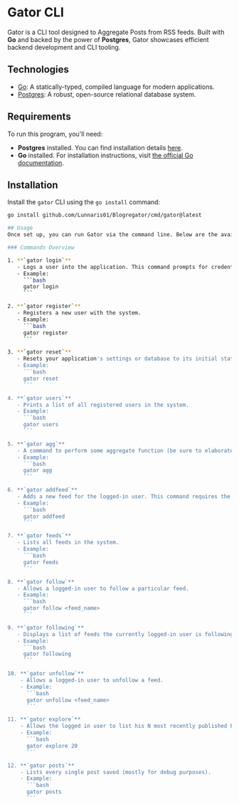 # Gator CLI

Gator is a CLI tool designed to Aggregate Posts from RSS feeds. Built with **Go** and backed by the power of **Postgres**, Gator showcases efficient backend development and CLI tooling.

## Technologies
- [Go](https://go.dev): A statically-typed, compiled language for modern applications.
- [Postgres](https://www.postgresql.org): A robust, open-source relational database system.

## Requirements
To run this program, you'll need:
- **Postgres** installed. You can find installation details [here](https://www.postgresql.org/download/).
- **Go** installed. For installation instructions, visit [the official Go documentation](https://go.dev/doc/install).

## Installation
Install the `gator` CLI using the `go install` command:

```bash
go install github.com/Lunnaris01/Blogregator/cmd/gator@latest

## Usage
Once set up, you can run Gator via the command line. Below are the available commands and their descriptions:

### Commands Overview

1. **`gator login`**
   - Logs a user into the application. This command prompts for credentials.
   - Example:  
     ```bash
     gator login
     ```

2. **`gator register`**
   - Registers a new user with the system.
   - Example:  
     ```bash
     gator register
     ```

3. **`gator reset`**
   - Resets your application's settings or database to its initial state.
   - Example:  
     ```bash
     gator reset
     ```

4. **`gator users`**
   - Prints a list of all registered users in the system.
   - Example:  
     ```bash
     gator users
     ```

5. **`gator agg`**
   - A command to perform some aggregate function (be sure to elaborate what `agg` does in your project!).
   - Example:  
     ```bash
     gator agg
     ```

6. **`gator addfeed`**
   - Adds a new feed for the logged-in user. This command requires the user to be logged in.
   - Example:  
     ```bash
     gator addfeed
     ```

7. **`gator feeds`**
   - Lists all feeds in the system.
   - Example:  
     ```bash
     gator feeds
     ```

8. **`gator follow`**
   - Allows a logged-in user to follow a particular feed.
   - Example:  
     ```bash
     gator follow <feed_name>
     ```

9. **`gator following`**
   - Displays a list of feeds the currently logged-in user is following.
   - Example:  
     ```bash
     gator following
     ```

10. **`gator unfollow`**
    - Allows a logged-in user to unfollow a feed.
    - Example:  
      ```bash
      gator unfollow <feed_name>
      ```

11. **`gator explore`**
    - Allows the logged in user to list his N most recently published Posts from the followed Feeds.
    - Example:  
      ```bash
      gator explore 20
      ```

12. **`gator posts`**
    - Lists every single post saved (mostly for debug purposes).
    - Example:  
      ```bash
      gator posts
      ```


